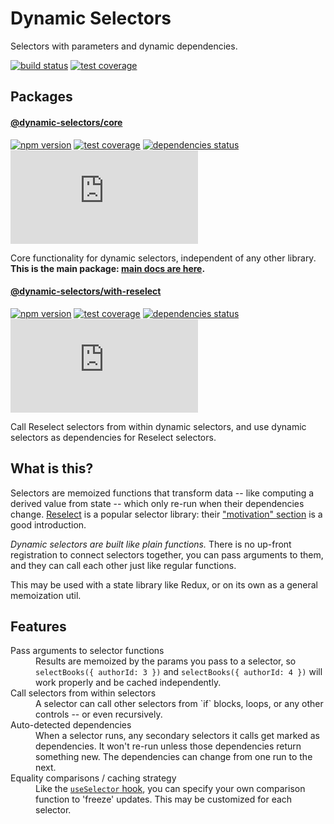 # Dynamic Selectors

Selectors with parameters and dynamic dependencies.

[![build status](https://github.com/spautz/dynamic-selectors/workflows/CI/badge.svg)](https://github.com/spautz/dynamic-selectors/actions)
[![test coverage](https://img.shields.io/coveralls/github/spautz/dynamic-selectors/main.svg)](https://coveralls.io/github/spautz/dynamic-selectors?branch=main)

## Packages

#### [@dynamic-selectors/core](./packages/core/)

[![npm version](https://img.shields.io/npm/v/@dynamic-selectors/core.svg)](https://www.npmjs.com/package/@dynamic-selectors/core)
[![test coverage](https://coveralls.io/repos/github/spautz/dynamic-selectors/badge.svg?branch=x-cov-core)](https://coveralls.io/github/spautz/dynamic-selectors?branch=x-cov-core)
[![dependencies status](https://img.shields.io/librariesio/release/npm/@dynamic-selectors/core.svg)](https://libraries.io/github/spautz/dynamic-selectors)
[![gzip size](https://img.badgesize.io/https://unpkg.com/@dynamic-selectors/core@latest/dist/core.cjs.production.min.js?compression=gzip)](https://bundlephobia.com/result?p=@dynamic-selectors/core@latest)

Core functionality for dynamic selectors, independent of any other library.<br/>
**This is the main package: [main docs are here](./packages/core/#readme).**

#### [@dynamic-selectors/with-reselect](./packages/with-reselect/)

[![npm version](https://img.shields.io/npm/v/@dynamic-selectors/with-reselect.svg)](https://www.npmjs.com/package/@dynamic-selectors/with-reselect)
[![test coverage](https://coveralls.io/repos/github/spautz/dynamic-selectors/badge.svg?branch=x-cov-with-reselect)](https://coveralls.io/github/spautz/dynamic-selectors?branch=x-cov-with-reselect)
[![dependencies status](https://img.shields.io/librariesio/release/npm/@dynamic-selectors/with-reselect.svg)](https://libraries.io/github/spautz/dynamic-selectors)
[![gzip size](https://img.badgesize.io/https://unpkg.com/@dynamic-selectors/with-reselect@latest/dist/with-reselect.cjs.production.min.js?compression=gzip)](https://bundlephobia.com/result?p=@dynamic-selectors/with-reselect@latest)

Call Reselect selectors from within dynamic selectors, and use dynamic selectors as dependencies for Reselect selectors.

## What is this?

Selectors are memoized functions that transform data -- like computing a derived value from state -- which only re-run
when their dependencies change. [Reselect](https://github.com/reduxjs/reselect) is a popular selector library: their
["motivation" section](https://github.com/reduxjs/reselect#motivation-for-memoized-selectors) is a good introduction.

_Dynamic selectors are built like plain functions._ There is no up-front registration to connect selectors
together, you can pass arguments to them, and they can call each other just like regular functions.

This may be used with a state library like Redux, or on its own as a general memoization util.

## Features

<dl>
  <dt>Pass arguments to selector functions</dt>
  <dd>
    Results are memoized by the params you pass to a selector, so <code>selectBooks({ authorId: 3 })</code> and
    <code>selectBooks({ authorId: 4 })</code> will work properly and be cached independently.
  </dd>

  <dt>Call selectors from within selectors</dt>
  <dd>
    A selector can call other selectors from `if` blocks, loops, or any other controls -- or even recursively.
  </dd>

  <dt>Auto-detected dependencies</dt>
  <dd>
    When a selector runs, any secondary selectors it calls get marked as dependencies. It won't re-run unless those
    dependencies return something new. The dependencies can change from one run to the next.
  </dd>

  <dt>Equality comparisons / caching strategy</dt>
  <dd>
    Like the <a href="https://react-redux.js.org/api/hooks#equality-comparisons-and-updates"><code>useSelector</code>
    hook</a>, you can specify your own comparison function to 'freeze' updates. This may be customized for each selector.
  </dd>
</dl>
